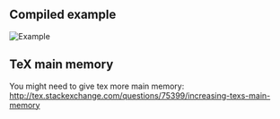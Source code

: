 Compiled example
----------------
![Example](csv-2d-gaussian-multivarate-distributions.png)


TeX main memory
---------------
You might need to give tex more main memory: http://tex.stackexchange.com/questions/75399/increasing-texs-main-memory